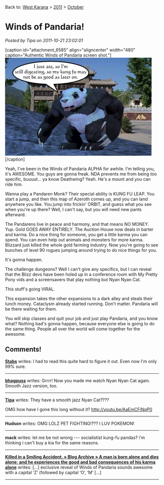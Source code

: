 Back to: [West Karana](/posts/westkarana.md) > [2011](/posts/2011/westkarana.md) > [October](./westkarana.md)
# Winds of Pandaria!

*Posted by Tipa on 2011-10-21 23:02:01*

[caption id="attachment\_6585" align="aligncenter" width="480" caption="Authentic Winds of Pandaria screen shot."][![](../../../uploads/2011/10/pandaria.png "Authentic Winds of Pandaria screen shot.")](../../../uploads/2011/10/pandaria.png)[/caption]

Yeah, I've been in the Winds of Pandaria ALPHA for awhile. I'm telling you, it's AWESOME. You guys are gonna freak. NDA prevents me from being too specific, buuuut... ya know Deathwing? Yeah. He's a mount and you can ride him.

Wanna play a Pandaren Monk? Their special ability is KUNG FU LEAP. You start a jump, and then this map of Azeroth comes up, and you can land anywhere you like. You jump into frickin' ORBIT, and guess what you see when you're up there? Well, I can't say, but you will need new pants afterward.

The Pandarens live in peace and harmony, and that means NO MONEY. Yup. Gold GOES AWAY ENTIRELY. The Auction House now deals in barter and karma. Do a nice thing for someone, you get a little karma you can spend. You can even help out animals and monsters for more karma. Blizzard just killed the whole gold farming industry. Now you're going to see bunches of level 90 rogues jumping around trying to do nice things for you.

It's gonna happen.

The challenge dungeons? Well I can't give any specifics, but I can reveal that the Blizz devs have been holed up in a conference room with My Pretty Pony vids and a screensavers that play nothing but Nyan Nyan Cat.

This stuff's going VIRAL.

This expansion takes the other expansions to a dark alley and steals their lunch money. Cataclysm already started running. Don't matter. Pandaria will be there waiting for them.

You will skip classes and quit your job and just play Pandaria, and you know what? Nothing bad's gonna happen, because everyone else is going to do the same thing. People all over the world will come together for the awesome.
## Comments!

**[Stabs](http://stabbedup.blogspot.com/)** writes: I had to read this quite hard to figure it out. Even now I'm only 99% sure.

---

**[bhagpuss](http://bhagpuss.blogspot.com/)** writes: Grrrr! Now you made me watch Nyan Nyan Cat again. Smooth Jazz version, too.

---

**[Tipa](https://chasingdings.com)** writes: They have a smooth jazz Nyan Cat????

OMG how have I gone this long without it? <http://youtu.be/AaEmCFiNqP0>

---

**Hudson** writes: OMG LOLZ PET FIGHTING!??? I LUV POKEMON!

---

**mack** writes: let me be not wrong --- socialistist kung-fu pandas? i'm thinking i can't buy a kia for the same reasons.

---

**[Killed in a Smiling Accident. &raquo; Blog Archive &raquo; A man is born alone and dies alone; and he experiences the good and bad consequences of his karma alone](http://www.kiasa.org/2011/10/25/a-man-is-born-alone-and-dies-alone-and-he-experiences-the-good-and-bad-consequences-of-his-karma-alone/)** writes: [...] exclusive reveal of Winds of Pandaria sounds awesome with a capital ‘Z’ (followed by capital ‘O’, ‘M’ [...]

---

